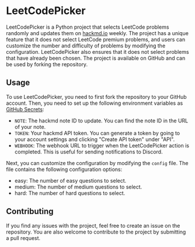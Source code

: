 # LeetCodePicker

LeetCodePicker is a Python project that selects LeetCode problems randomly and updates them on [hackmd.io](https://hackmd.io/) weekly. 
The project has a unique feature that it does not select LeetCode premium problems, 
and users can customize the number and difficulty of problems by modifying the configuration. 
LeetCodePicker also ensures that it does not select problems that have already been chosen. 
The project is available on GitHub and can be used by forking the repository.

## Usage

To use LeetCodePicker, you need to first fork the repository to your GitHub account. 
Then, you need to set up the following environment variables as [GitHub Secrets](https://docs.github.com/en/actions/security-guides/encrypted-secrets):

- `NOTE`: The hackmd note ID to update. You can find the note ID in the URL of your note.
- `TOKEN`: Your hackmd API token. You can generate a token by going to your account settings and clicking "Create API token" under "API".
- `WEBHOOK`: The webhook URL to trigger when the LeetCodePicker action is completed. This is useful for sending notifications to Discord.

Next, you can customize the configuration by modifying the `config` file. 
The file contains the following configuration options:

- easy: The number of easy questions to select.
- medium: The number of medium questions to select.
- hard: The number of hard questions to select.

## Contributing

If you find any issues with the project, feel free to create an issue on the repository. 
You are also welcome to contribute to the project by submitting a pull request.